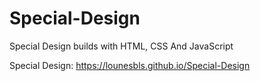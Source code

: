 # Special-Design
Special Design builds with HTML, CSS And JavaScript


Special Design: https://lounesbls.github.io/Special-Design
